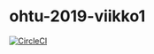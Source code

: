 # ohtu-2019-viikko1

[![CircleCI](https://circleci.com/gh/PPeltola/ohtu-2019-viikko1.svg?style=svg)](https://circleci.com/gh/PPeltola/ohtu-2019-viikko1)
